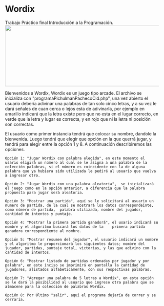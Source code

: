 # Wordix
Trabajo Práctico final Introducción a la Programación.
<img src="https://www.gifss.com/letras/a7.gif" height="200" width="600"/>

Bienvenidos a Wordix, Wordix es un juego tipo arcade. El archivo se inicializa con "programaPichulmanPachecoCid.php", una vez abierto el usuario debería adivinar una palabras de tan solo cinco letras, y a su vez le dará señales de cuan cerca o lejos esta de adivinarla, por ejemplo en amarillo indicará que la letra existe pero que no esta en el lugar correcto, en verde que la letra y lugar es correcta, y en rojo que ni la letra ni posición son correctas.

El usuario como primer instancia tendrá que colocar su nombre, dandole la bienvenida. Luego tendrá que elegir que opción en la que querrá jugar, y tendrá para elegir entre la opción 1 y 8. A continuación describiremos las opciones.

    Opción 1: "Jugar Wordix con palabra elegida", en este momento el usario eligirá un número al cual se le asigna a una palabra de la colección palabras, si el número es coincidente con la de alguna palabra que ya hubiera sido utilizada le pedirá al usuario que vuelva a ingresar otro. 

    Opción 2: "Jugar Wordix con una palabra aleatoria",  se inicializará el juego como en la opción anterior, a diferencia que la palabra propuesta para jugar será aleatoria. 

    Opción 3: "Mostrar una partida", aquí se le solicitará al usuario un numero de partida, de la cual se mostrará los datos correspondeinte, como número de partida,  palabra utilizada, nombre del jugador, cantidad de intentos y puntaje. 

    Opción 4: "Mostrar la primera partida ganadorá", el usario indicará su nombre y el algoritmo buscará los datos de la    primera partida ganadora correspondiente al nombre. 

    Opción 5: "Mostrar resumen del jugador", el usuario indicará un nombre y el algoritmo le proporcionará los siguientes datos; nombre del jugador, partidas, puntaje total, victorias, y las que adivino con la cantidad de intentos.   

    Opción 6: "Mostrar listado de partidas ordenadas por jugador y por palabra", en este inciso se imprimirá en pantalla la cantidad de jugadores, alistados alfabeticamente, con sus respectivas palabras. 

    Opción 7: "Agregar una palabra de 5 letras a Wordix", en esta opción se le dará la posibilidad al usuario que ingrese otra palabra que se almacene para la colección de palabras Wordix.

    Opción 8: Por Último "salir", aquí el programa dejaría de correr y se cerraría. 
